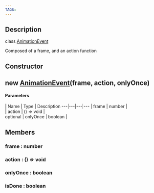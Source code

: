 ```yaml
---
TAGS:
---
```

## Description

class [AnimationEvent](/classes/2.5/AnimationEvent)

Composed of a frame, and an action function

## Constructor

## new [AnimationEvent](/classes/2.5/AnimationEvent)(frame, action, onlyOnce)



#### Parameters
 | Name | Type | Description
---|---|---|---
 | frame | number |   
 | action | () =&gt; void |   
optional | onlyOnce | boolean |   
## Members

### frame : number



### action : () =&gt; void



### onlyOnce : boolean



### isDone : boolean



